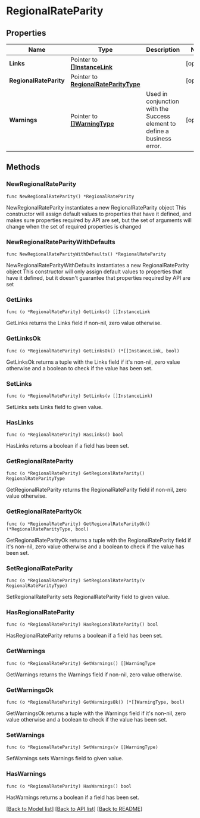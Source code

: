 # RegionalRateParity

## Properties

Name | Type | Description | Notes
------------ | ------------- | ------------- | -------------
**Links** | Pointer to [**[]InstanceLink**](InstanceLink.md) |  | [optional] 
**RegionalRateParity** | Pointer to [**RegionalRateParityType**](RegionalRateParityType.md) |  | [optional] 
**Warnings** | Pointer to [**[]WarningType**](WarningType.md) | Used in conjunction with the Success element to define a business error. | [optional] 

## Methods

### NewRegionalRateParity

`func NewRegionalRateParity() *RegionalRateParity`

NewRegionalRateParity instantiates a new RegionalRateParity object
This constructor will assign default values to properties that have it defined,
and makes sure properties required by API are set, but the set of arguments
will change when the set of required properties is changed

### NewRegionalRateParityWithDefaults

`func NewRegionalRateParityWithDefaults() *RegionalRateParity`

NewRegionalRateParityWithDefaults instantiates a new RegionalRateParity object
This constructor will only assign default values to properties that have it defined,
but it doesn't guarantee that properties required by API are set

### GetLinks

`func (o *RegionalRateParity) GetLinks() []InstanceLink`

GetLinks returns the Links field if non-nil, zero value otherwise.

### GetLinksOk

`func (o *RegionalRateParity) GetLinksOk() (*[]InstanceLink, bool)`

GetLinksOk returns a tuple with the Links field if it's non-nil, zero value otherwise
and a boolean to check if the value has been set.

### SetLinks

`func (o *RegionalRateParity) SetLinks(v []InstanceLink)`

SetLinks sets Links field to given value.

### HasLinks

`func (o *RegionalRateParity) HasLinks() bool`

HasLinks returns a boolean if a field has been set.

### GetRegionalRateParity

`func (o *RegionalRateParity) GetRegionalRateParity() RegionalRateParityType`

GetRegionalRateParity returns the RegionalRateParity field if non-nil, zero value otherwise.

### GetRegionalRateParityOk

`func (o *RegionalRateParity) GetRegionalRateParityOk() (*RegionalRateParityType, bool)`

GetRegionalRateParityOk returns a tuple with the RegionalRateParity field if it's non-nil, zero value otherwise
and a boolean to check if the value has been set.

### SetRegionalRateParity

`func (o *RegionalRateParity) SetRegionalRateParity(v RegionalRateParityType)`

SetRegionalRateParity sets RegionalRateParity field to given value.

### HasRegionalRateParity

`func (o *RegionalRateParity) HasRegionalRateParity() bool`

HasRegionalRateParity returns a boolean if a field has been set.

### GetWarnings

`func (o *RegionalRateParity) GetWarnings() []WarningType`

GetWarnings returns the Warnings field if non-nil, zero value otherwise.

### GetWarningsOk

`func (o *RegionalRateParity) GetWarningsOk() (*[]WarningType, bool)`

GetWarningsOk returns a tuple with the Warnings field if it's non-nil, zero value otherwise
and a boolean to check if the value has been set.

### SetWarnings

`func (o *RegionalRateParity) SetWarnings(v []WarningType)`

SetWarnings sets Warnings field to given value.

### HasWarnings

`func (o *RegionalRateParity) HasWarnings() bool`

HasWarnings returns a boolean if a field has been set.


[[Back to Model list]](../README.md#documentation-for-models) [[Back to API list]](../README.md#documentation-for-api-endpoints) [[Back to README]](../README.md)


